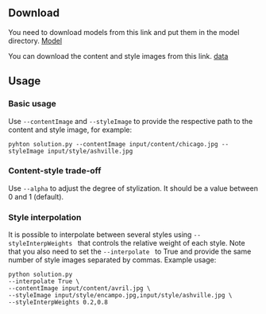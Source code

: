 ## Download

You need to download models from this link and put them in the model directory.
[Model](https://drive.google.com/drive/folders/1LTeHsU3Wj4gqMvY7HxEkmLfLK7gmOwfe?usp=sharing)

You can download the content and style images from this link.
[data](https://drive.google.com/drive/folders/1ajwC9PJkuILf81rU97GdllWr2bmKrUz6?usp=sharing)

## Usage
### Basic usage
Use `--contentImage` and `--styleImage` to provide the respective path to the content and style image, for example:
```
pyhton solution.py --contentImage input/content/chicago.jpg --styleImage input/style/ashville.jpg
```
  
### Content-style trade-off
Use `--alpha` to adjust the degree of stylization. It should be a value between 0 and 1 (default).

### Style interpolation
It is possible to interpolate between several styles using `--styleInterpWeights ` that controls the relative weight of each style. Note that you also need to set the `--interpolate ` to True and provide the same number of style images separated by commas. Example usage:
```
python solution.py 
--interpolate True \
--contentImage input/content/avril.jpg \
--styleImage input/style/encampo.jpg,input/style/ashville.jpg \
--styleInterpWeights 0.2,0.8
```

